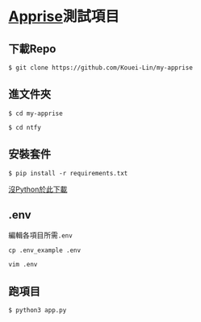 # [Apprise](https://github.com/caronc/apprise)測試項目

## 下載Repo
`$ git clone https://github.com/Kouei-Lin/my-apprise`

## 進文件夾
`$ cd my-apprise`


`$ cd ntfy`

## 安裝套件

`$ pip install -r requirements.txt`

[沒Python於此下載](https://www.python.org/downloads/)

## .env
編輯各項目所需`.env`

`cp .env_example .env`

`vim .env`

## 跑項目
`$ python3 app.py`

